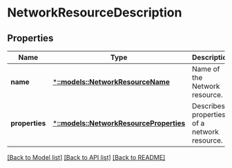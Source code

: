 # NetworkResourceDescription

## Properties
Name | Type | Description | Notes
------------ | ------------- | ------------- | -------------
**name** | [***::models::NetworkResourceName**](NetworkResourceName.md) | Name of the Network resource. | [default to null]
**properties** | [***::models::NetworkResourceProperties**](NetworkResourceProperties.md) | Describes properties of a network resource. | [default to null]

[[Back to Model list]](../README.md#documentation-for-models) [[Back to API list]](../README.md#documentation-for-api-endpoints) [[Back to README]](../README.md)


